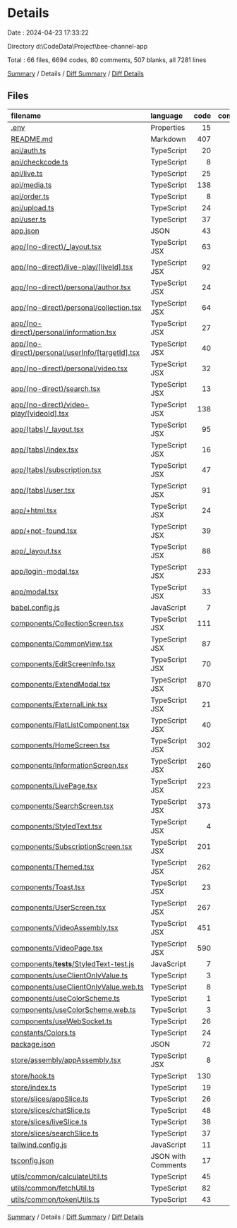 # Details

Date : 2024-04-23 17:33:22

Directory d:\\CodeData\\Project\\bee-channel-app

Total : 66 files,  6694 codes, 80 comments, 507 blanks, all 7281 lines

[Summary](results.md) / Details / [Diff Summary](diff.md) / [Diff Details](diff-details.md)

## Files
| filename | language | code | comment | blank | total |
| :--- | :--- | ---: | ---: | ---: | ---: |
| [.env](/.env) | Properties | 15 | 0 | 2 | 17 |
| [README.md](/README.md) | Markdown | 407 | 0 | 2 | 409 |
| [api/auth.ts](/api/auth.ts) | TypeScript | 20 | 0 | 5 | 25 |
| [api/checkcode.ts](/api/checkcode.ts) | TypeScript | 8 | 0 | 4 | 12 |
| [api/live.ts](/api/live.ts) | TypeScript | 25 | 0 | 9 | 34 |
| [api/media.ts](/api/media.ts) | TypeScript | 138 | 0 | 29 | 167 |
| [api/order.ts](/api/order.ts) | TypeScript | 8 | 0 | 3 | 11 |
| [api/upload.ts](/api/upload.ts) | TypeScript | 24 | 0 | 7 | 31 |
| [api/user.ts](/api/user.ts) | TypeScript | 37 | 0 | 9 | 46 |
| [app.json](/app.json) | JSON | 43 | 0 | 2 | 45 |
| [app/(no-direct)/_layout.tsx](/app/(no-direct)/_layout.tsx) | TypeScript JSX | 63 | 1 | 5 | 69 |
| [app/(no-direct)/live-play/[liveId].tsx](/app/(no-direct)/live-play/%5BliveId%5D.tsx) | TypeScript JSX | 92 | 0 | 7 | 99 |
| [app/(no-direct)/personal/author.tsx](/app/(no-direct)/personal/author.tsx) | TypeScript JSX | 24 | 0 | 4 | 28 |
| [app/(no-direct)/personal/collection.tsx](/app/(no-direct)/personal/collection.tsx) | TypeScript JSX | 64 | 0 | 5 | 69 |
| [app/(no-direct)/personal/information.tsx](/app/(no-direct)/personal/information.tsx) | TypeScript JSX | 27 | 0 | 4 | 31 |
| [app/(no-direct)/personal/userInfo/[targetId].tsx](/app/(no-direct)/personal/userInfo/%5BtargetId%5D.tsx) | TypeScript JSX | 40 | 1 | 4 | 45 |
| [app/(no-direct)/personal/video.tsx](/app/(no-direct)/personal/video.tsx) | TypeScript JSX | 32 | 0 | 3 | 35 |
| [app/(no-direct)/search.tsx](/app/(no-direct)/search.tsx) | TypeScript JSX | 13 | 0 | 2 | 15 |
| [app/(no-direct)/video-play/[videoId].tsx](/app/(no-direct)/video-play/%5BvideoId%5D.tsx) | TypeScript JSX | 138 | 0 | 6 | 144 |
| [app/(tabs)/_layout.tsx](/app/(tabs)/_layout.tsx) | TypeScript JSX | 95 | 1 | 5 | 101 |
| [app/(tabs)/index.tsx](/app/(tabs)/index.tsx) | TypeScript JSX | 16 | 0 | 2 | 18 |
| [app/(tabs)/subscription.tsx](/app/(tabs)/subscription.tsx) | TypeScript JSX | 47 | 0 | 4 | 51 |
| [app/(tabs)/user.tsx](/app/(tabs)/user.tsx) | TypeScript JSX | 91 | 0 | 8 | 99 |
| [app/+html.tsx](/app/+html.tsx) | TypeScript JSX | 24 | 10 | 5 | 39 |
| [app/+not-found.tsx](/app/+not-found.tsx) | TypeScript JSX | 39 | 0 | 6 | 45 |
| [app/_layout.tsx](/app/_layout.tsx) | TypeScript JSX | 88 | 4 | 12 | 104 |
| [app/login-modal.tsx](/app/login-modal.tsx) | TypeScript JSX | 233 | 0 | 9 | 242 |
| [app/modal.tsx](/app/modal.tsx) | TypeScript JSX | 33 | 1 | 5 | 39 |
| [babel.config.js](/babel.config.js) | JavaScript | 7 | 0 | 1 | 8 |
| [components/CollectionScreen.tsx](/components/CollectionScreen.tsx) | TypeScript JSX | 111 | 0 | 8 | 119 |
| [components/CommonView.tsx](/components/CommonView.tsx) | TypeScript JSX | 87 | 0 | 6 | 93 |
| [components/EditScreenInfo.tsx](/components/EditScreenInfo.tsx) | TypeScript JSX | 70 | 0 | 8 | 78 |
| [components/ExtendModal.tsx](/components/ExtendModal.tsx) | TypeScript JSX | 870 | 25 | 61 | 956 |
| [components/ExternalLink.tsx](/components/ExternalLink.tsx) | TypeScript JSX | 21 | 3 | 2 | 26 |
| [components/FlatListComponent.tsx](/components/FlatListComponent.tsx) | TypeScript JSX | 40 | 0 | 4 | 44 |
| [components/HomeScreen.tsx](/components/HomeScreen.tsx) | TypeScript JSX | 302 | 0 | 12 | 314 |
| [components/InformationScreen.tsx](/components/InformationScreen.tsx) | TypeScript JSX | 260 | 0 | 12 | 272 |
| [components/LivePage.tsx](/components/LivePage.tsx) | TypeScript JSX | 223 | 17 | 14 | 254 |
| [components/SearchScreen.tsx](/components/SearchScreen.tsx) | TypeScript JSX | 373 | 0 | 26 | 399 |
| [components/StyledText.tsx](/components/StyledText.tsx) | TypeScript JSX | 4 | 0 | 2 | 6 |
| [components/SubscriptionScreen.tsx](/components/SubscriptionScreen.tsx) | TypeScript JSX | 201 | 0 | 8 | 209 |
| [components/Themed.tsx](/components/Themed.tsx) | TypeScript JSX | 262 | 0 | 27 | 289 |
| [components/Toast.tsx](/components/Toast.tsx) | TypeScript JSX | 23 | 0 | 3 | 26 |
| [components/UserScreen.tsx](/components/UserScreen.tsx) | TypeScript JSX | 267 | 1 | 13 | 281 |
| [components/VideoAssembly.tsx](/components/VideoAssembly.tsx) | TypeScript JSX | 451 | 0 | 19 | 470 |
| [components/VideoPage.tsx](/components/VideoPage.tsx) | TypeScript JSX | 590 | 0 | 18 | 608 |
| [components/__tests__/StyledText-test.js](/components/__tests__/StyledText-test.js) | JavaScript | 7 | 0 | 4 | 11 |
| [components/useClientOnlyValue.ts](/components/useClientOnlyValue.ts) | TypeScript | 3 | 1 | 1 | 5 |
| [components/useClientOnlyValue.web.ts](/components/useClientOnlyValue.web.ts) | TypeScript | 8 | 2 | 3 | 13 |
| [components/useColorScheme.ts](/components/useColorScheme.ts) | TypeScript | 1 | 0 | 1 | 2 |
| [components/useColorScheme.web.ts](/components/useColorScheme.web.ts) | TypeScript | 3 | 5 | 1 | 9 |
| [components/useWebSocket.ts](/components/useWebSocket.ts) | TypeScript | 26 | 0 | 5 | 31 |
| [constants/Colors.ts](/constants/Colors.ts) | TypeScript | 24 | 0 | 3 | 27 |
| [package.json](/package.json) | JSON | 72 | 0 | 1 | 73 |
| [store/assembly/appAssembly.tsx](/store/assembly/appAssembly.tsx) | TypeScript JSX | 8 | 0 | 2 | 10 |
| [store/hook.ts](/store/hook.ts) | TypeScript | 130 | 0 | 11 | 141 |
| [store/index.ts](/store/index.ts) | TypeScript | 19 | 0 | 3 | 22 |
| [store/slices/appSlice.ts](/store/slices/appSlice.ts) | TypeScript | 26 | 2 | 6 | 34 |
| [store/slices/chatSlice.ts](/store/slices/chatSlice.ts) | TypeScript | 48 | 2 | 6 | 56 |
| [store/slices/liveSlice.ts](/store/slices/liveSlice.ts) | TypeScript | 38 | 0 | 6 | 44 |
| [store/slices/searchSlice.ts](/store/slices/searchSlice.ts) | TypeScript | 37 | 2 | 6 | 45 |
| [tailwind.config.js](/tailwind.config.js) | JavaScript | 11 | 1 | 1 | 13 |
| [tsconfig.json](/tsconfig.json) | JSON with Comments | 17 | 0 | 1 | 18 |
| [utils/common/calculateUtil.ts](/utils/common/calculateUtil.ts) | TypeScript | 45 | 0 | 6 | 51 |
| [utils/common/fetchUtil.ts](/utils/common/fetchUtil.ts) | TypeScript | 82 | 1 | 14 | 97 |
| [utils/common/tokenUtils.ts](/utils/common/tokenUtils.ts) | TypeScript | 43 | 0 | 14 | 57 |

[Summary](results.md) / Details / [Diff Summary](diff.md) / [Diff Details](diff-details.md)